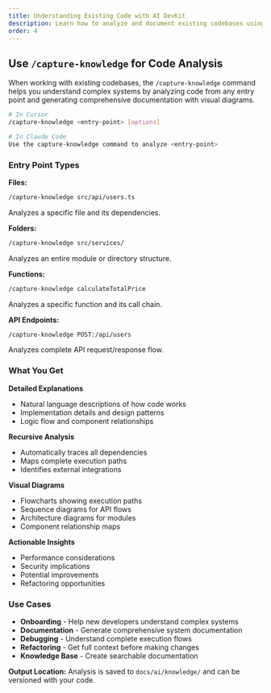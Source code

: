```yaml
---
title: Understanding Existing Code with AI DevKit
description: Learn how to analyze and document existing codebases using AI DevKit's capture-knowledge command
order: 4
---
```


## Use `/capture-knowledge` for Code Analysis

When working with existing codebases, the `/capture-knowledge` command helps you understand complex systems by analyzing code from any entry point and generating comprehensive documentation with visual diagrams.

```bash
# In Cursor
/capture-knowledge <entry-point> [options]

# In Claude Code  
Use the capture-knowledge command to analyze <entry-point>
```

### Entry Point Types

**Files:**
```bash
/capture-knowledge src/api/users.ts
```
Analyzes a specific file and its dependencies.

**Folders:**
```bash
/capture-knowledge src/services/
```
Analyzes an entire module or directory structure.

**Functions:**
```bash
/capture-knowledge calculateTotalPrice
```
Analyzes a specific function and its call chain.

**API Endpoints:**
```bash
/capture-knowledge POST:/api/users
```
Analyzes complete API request/response flow.

### What You Get

**Detailed Explanations**
- Natural language descriptions of how code works
- Implementation details and design patterns
- Logic flow and component relationships

**Recursive Analysis**
- Automatically traces all dependencies
- Maps complete execution paths
- Identifies external integrations

**Visual Diagrams**
- Flowcharts showing execution paths
- Sequence diagrams for API flows
- Architecture diagrams for modules
- Component relationship maps

**Actionable Insights**
- Performance considerations
- Security implications
- Potential improvements
- Refactoring opportunities

### Use Cases

- **Onboarding** - Help new developers understand complex systems
- **Documentation** - Generate comprehensive system documentation
- **Debugging** - Understand complete execution flows
- **Refactoring** - Get full context before making changes
- **Knowledge Base** - Create searchable documentation

**Output Location:** Analysis is saved to `docs/ai/knowledge/` and can be versioned with your code.